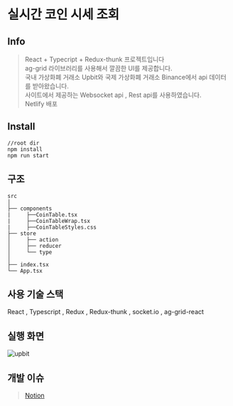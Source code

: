
# 실시간 코인 시세 조회 
## Info
>React + Typecript + Redux-thunk 프로젝트입니다 </br>
>ag-grid 라이브러리를 사용해서 깔끔한  UI를 제공합니다.</br>
>국내 가상화폐 거래소 Upbit와 국제 가상화폐 거래소 Binance에서 api 데이터를 받아왔습니다.</br>
>사이트에서 제공하는 Websocket api , Rest api를 사용하였습니다.</br>
>Netlify 배포</br>

## Install

```
//root dir
npm install
npm run start
```

## 구조

```
src                        			 
│
├── components              
|     ├──CoinTable.tsx
|     ├──CoinTableWrap.tsx
|     ├──CoinTableStyles.css
├── store                 
│     ├── action        
│     ├── reducer          
│     └── type             
│
├── index.tsx  
└── App.tsx
```

## 사용 기술 스택

React , Typescript , Redux , Redux-thunk , socket.io , ag-grid-react

## 실행 화면

![upbit](https://user-images.githubusercontent.com/73515375/127759342-24240c09-2e5a-4190-87ed-da365559ce2f.gif)

## 개발 이슈

>[Notion](https://www.notion.so/photoshop-2c6ae95cf7024776b252071dc1c1b550, "notion link")


